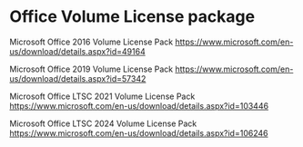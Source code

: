 # Office Volume License package

Microsoft Office 2016 Volume License Pack https://www.microsoft.com/en-us/download/details.aspx?id=49164

Microsoft Office 2019 Volume License Pack https://www.microsoft.com/en-us/download/details.aspx?id=57342

Microsoft Office LTSC 2021 Volume License Pack https://www.microsoft.com/en-us/download/details.aspx?id=103446

Microsoft Office LTSC 2024 Volume License Pack https://www.microsoft.com/en-us/download/details.aspx?id=106246
